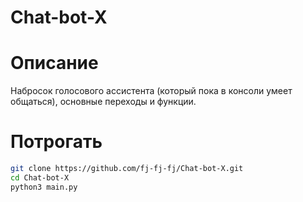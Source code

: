 # Chat-bot-X

# Описание
Набросок голосового ассистента (который пока в консоли умеет общаться), основные переходы и функции.

# Потрогать
```bash
git clone https://github.com/fj-fj-fj/Chat-bot-X.git
cd Chat-bot-X
python3 main.py
```